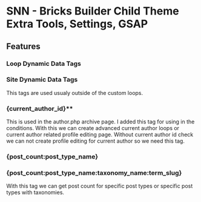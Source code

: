 # SNN - Bricks Builder Child Theme Extra Tools, Settings, GSAP


## Features

### Loop Dynamic Data Tags





### Site Dynamic Data Tags

This tags are used usualy outside of the custom loops.

### {current_author_id}**

This is used in the author.php archive page. I added this tag for using in the conditions.
With this we can create  advanced current author loops or current author related profile editing page.
Without current author id check we can not create profile editing for current author so we need this tag.


### {post_count:post_type_name}
### {post_count:post_type_name:taxonomy_name:term_slug}

With this tag we can get post count for specific post types or specific post types with taxonomies.









